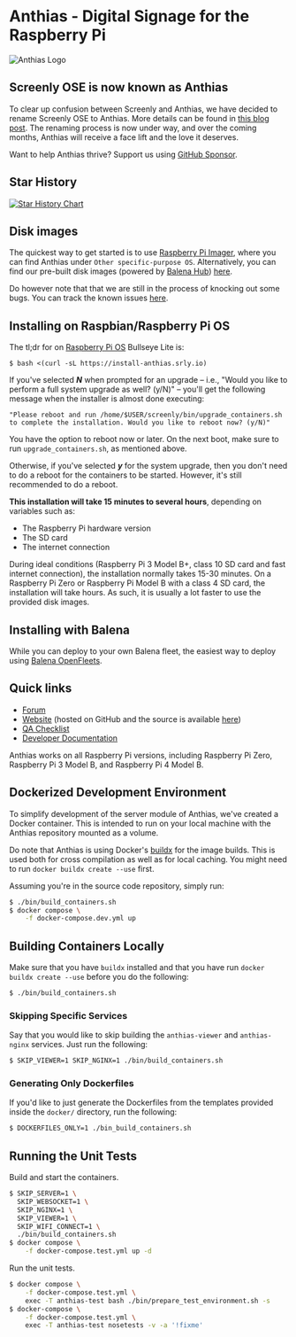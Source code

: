 # Anthias - Digital Signage for the Raspberry Pi

![Anthias Logo](https://github.com/Screenly/Anthias/blob/master/static/img/dark.svg?raw=true  "Anthias Logo")

## Screenly OSE is now known as Anthias

To clear up confusion between Screenly and Anthias, we have decided to rename Screenly OSE to Anthias. More details can be found in [this blog post](https://www.screenly.io/blog/2022/12/06/screenly-ose-now-called-anthias/). The renaming process is now under way, and over the coming months, Anthias will receive a face lift and the love it deserves.


Want to help Anthias thrive? Support us using [GitHub Sponsor](https://github.com/sponsors/Screenly).

## Star History

[![Star History Chart](https://api.star-history.com/svg?repos=Screenly/Anthias&type=Date)](https://star-history.com/#Screenly/Anthias&Date)


## Disk images

The quickest way to get started is to use [Raspberry Pi Imager](https://www.screenly.io/blog/2022/12/13/anthias-and-screenly-now-in-rpi-imager/), where you can find Anthias under `Other specific-purpose OS`. Alternatively, you can find our pre-built disk images (powered by [Balena Hub](https://hub.balena.io/)) [here](https://github.com/Screenly/Anthias/releases/latest/).

Do however note that that we are still in the process of knocking out some bugs. You can track the known issues [here](https://github.com/Screenly/Anthias/projects/8).

## Installing on Raspbian/Raspberry Pi OS

The tl;dr for on [Raspberry Pi OS](https://www.raspberrypi.com/software/) Bullseye Lite is:

```
$ bash <(curl -sL https://install-anthias.srly.io)
```

If you've selected **_N_** when prompted for an upgrade &ndash; i.e., "Would you like to perform a full system upgrade as well? (y/N)"
&ndash; you'll get the following message when the installer is almost done executing:

```
"Please reboot and run /home/$USER/screenly/bin/upgrade_containers.sh to complete the installation. Would you like to reboot now? (y/N)"
```

You have the option to reboot now or later. On the next boot, make sure to run
`upgrade_containers.sh`, as mentioned above.

Otherwise, if you've selected **_y_** for the system upgrade, then you don't need to do a reboot for the containers to be started. However,
it's still recommended to do a reboot.

**This installation will take 15 minutes to several hours**, depending on variables such as:

 * The Raspberry Pi hardware version
 * The SD card
 * The internet connection

During ideal conditions (Raspberry Pi 3 Model B+, class 10 SD card and fast internet connection), the installation normally takes 15-30 minutes. On a Raspberry Pi Zero or Raspberry Pi Model B with a class 4 SD card, the installation will take hours. As such, it is usually a lot faster to use the provided disk images.

## Installing with Balena

While you can deploy to your own Balena fleet, the easiest way to deploy using [Balena OpenFleets](https://hub.balena.io/organizations/screenly_ose/fleets).

## Quick links

 * [Forum](https://forums.screenly.io/c/screenly-ose)
 * [Website](https://anthias.screenly.io) (hosted on GitHub and the source is available [here](https://github.com/Screenly/Anthias/tree/master/website))
 * [QA Checklist](https://github.com/Screenly/Anthias/blob/master/docs/qa-checklist.md)
 * [Developer Documentation](https://github.com/Screenly/Anthias/blob/master/docs/developer-documentation.md)

Anthias works on all Raspberry Pi versions, including Raspberry Pi Zero, Raspberry Pi 3 Model B, and Raspberry Pi 4 Model B.

## Dockerized Development Environment

To simplify development of the server module of Anthias, we've created a Docker container. This is intended to run on your local machine with the Anthias repository mounted as a volume.

Do note that Anthias is using Docker's [buildx](https://docs.docker.com/engine/reference/commandline/buildx/) for the image builds. This is used both for cross compilation as well as for local caching. You might need to run `docker buildx create --use` first.

Assuming you're in the source code repository, simply run:

```bash
$ ./bin/build_containers.sh
$ docker compose \
    -f docker-compose.dev.yml up
```

## Building Containers Locally

Make sure that you have `buildx` installed and that you have run
`docker buildx create --use` before you do the following:

```bash
$ ./bin/build_containers.sh
```

### Skipping Specific Services

Say that you would like to skip building the `anthias-viewer` and `anthias-nginx`
services. Just run the following:

```bash
$ SKIP_VIEWER=1 SKIP_NGINX=1 ./bin/build_containers.sh
```

### Generating Only Dockerfiles

If you'd like to just generate the Dockerfiles from the templates provided
inside the `docker/` directory, run the following:

```bash
$ DOCKERFILES_ONLY=1 ./bin_build_containers.sh
```

## Running the Unit Tests

Build and start the containers.

```bash
$ SKIP_SERVER=1 \
  SKIP_WEBSOCKET=1 \
  SKIP_NGINX=1 \
  SKIP_VIEWER=1 \
  SKIP_WIFI_CONNECT=1 \
  ./bin/build_containers.sh
$ docker compose \
    -f docker-compose.test.yml up -d
```

Run the unit tests.

```bash
$ docker compose \
    -f docker-compose.test.yml \
    exec -T anthias-test bash ./bin/prepare_test_environment.sh -s
$ docker-compose \
    -f docker-compose.test.yml \
    exec -T anthias-test nosetests -v -a '!fixme'
```
